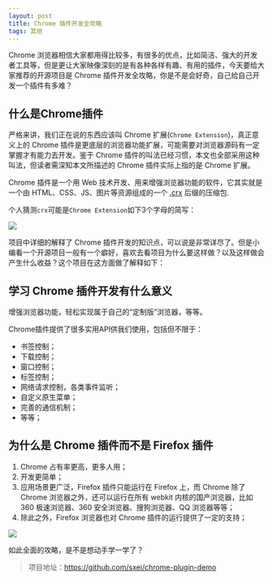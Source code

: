 ```yaml
---
layout: post
title: Chrome 插件开发全攻略
tags: 其他
---
```


Chrome 浏览器相信大家都用得比较多，有很多的优点，比如简洁、强大的开发者工具等，但是更让大家映像深刻的是有各种各样有趣、有用的插件，今天要给大家推荐的开源项目是 Chrome 插件开发全攻略，你是不是会好奇，自己给自己开发一个插件有多难？



## 什么是Chrome插件

严格来讲，我们正在说的东西应该叫 Chrome 扩展(`Chrome Extension`)，真正意义上的 Chrome 插件是更底层的浏览器功能扩展，可能需要对浏览器源码有一定掌握才有能力去开发。鉴于 Chrome 插件的叫法已经习惯，本文也全部采用这种叫法，但读者需深知本文所描述的 Chrome 插件实际上指的是 Chrome 扩展。

Chrome 插件是一个用 Web 技术开发、用来增强浏览器功能的软件，它其实就是一个由 HTML、CSS、JS、图片等资源组成的一个 [.crx](https://developer.chrome.com/extensions/crx) 后缀的压缩包.

个人猜测`crx`可能是`Chrome Extension`如下3个字母的简写：

![](https://camo.githubusercontent.com/ef45cd0835f6a4794e8f4fddb271305aa0c5e340/687474703a2f2f696d6167652e6c69757869616e616e2e636f6d2f3230313730362f32303137303631395f3131343833365f3336345f333631362e706e67)

项目中详细的解释了 Chrome 插件开发的知识点，可以说是非常详尽了。但是小编看一个开源项目一般有一个癖好，喜欢去看项目为什么要这样做？以及这样做会产生什么收益？这个项目在这方面做了解释如下：

## 学习 Chrome 插件开发有什么意义

增强浏览器功能，轻松实现属于自己的“定制版”浏览器，等等。

Chrome插件提供了很多实用API供我们使用，包括但不限于：

- 书签控制；
- 下载控制；
- 窗口控制；
- 标签控制；
- 网络请求控制，各类事件监听；
- 自定义原生菜单；
- 完善的通信机制；
- 等等；

## 为什么是 Chrome 插件而不是 Firefox 插件

1. Chrome 占有率更高，更多人用；
2. 开发更简单；
3. 应用场景更广泛，Firefox 插件只能运行在 Firefox 上，而 Chrome 除了 Chrome 浏览器之外，还可以运行在所有 webkit 内核的国产浏览器，比如 360 极速浏览器、360 安全浏览器、搜狗浏览器、QQ 浏览器等等；
4. 除此之外，Firefox 浏览器也对 Chrome 插件的运行提供了一定的支持；

![](<https://camo.githubusercontent.com/9a15a2a0ea966b69200ed6e745696257c3c30bca/687474703a2f2f696d6167652e6c69757869616e616e2e636f6d2f3230313730372f32303137303731305f3232323534375f3733355f393932322e706e67>)

如此全面的攻略，是不是想动手学一学了？

>项目地址：<https://github.com/sxei/chrome-plugin-demo>